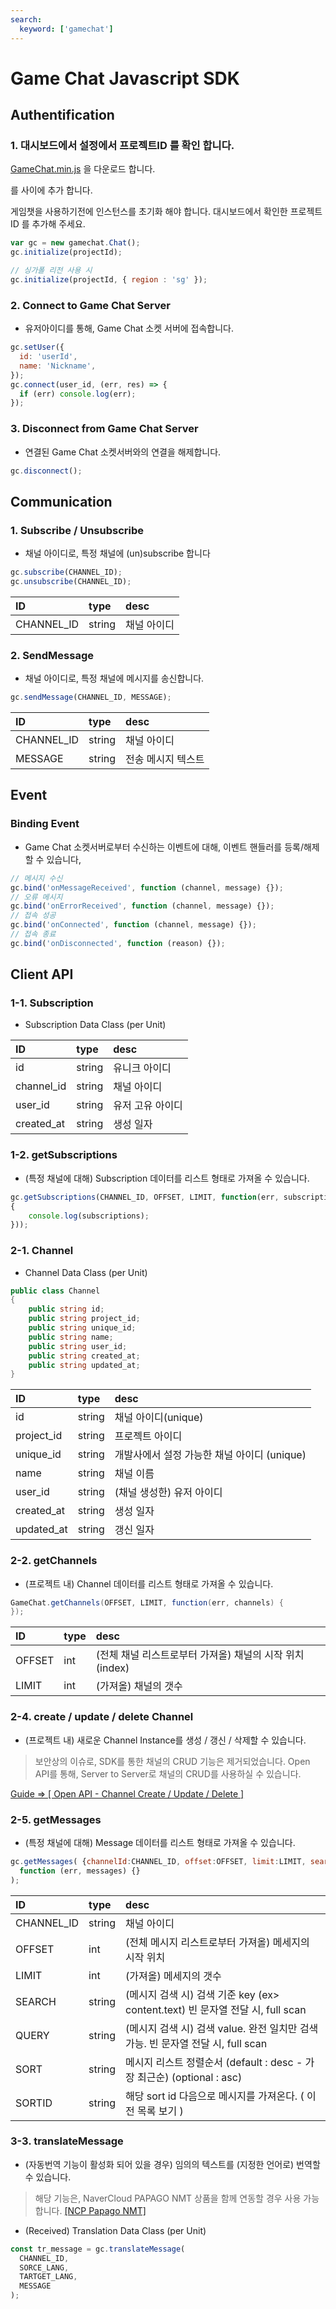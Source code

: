 ```yaml
---
search:
  keyword: ['gamechat']
---
```


# Game Chat Javascript SDK

## Authentification

### 1. 대시보드에서 설정에서 프로젝트ID 를 확인 합니다.

[GameChat.min.js](https://kr.object.ncloudstorage.com/gamechat/gamechat.min.js) 을 다운로드 합니다.

<script src="GameChat.min.js"></script>

를 <head> </head> 사이에 추가 합니다.

게임챗을 사용하기전에 인스턴스를 초기화 해야 합니다. 대시보드에서 확인한 프로젝트ID 를 추가해 주세요.

```javascript
var gc = new gamechat.Chat();
gc.initialize(projectId);

// 싱가폴 리전 사용 시
gc.initialize(projectId, { region : 'sg' });
```

### 2. Connect to Game Chat Server

- 유저아이디를 통해, Game Chat 소켓 서버에 접속합니다.

```javascript
gc.setUser({
  id: 'userId',
  name: 'Nickname',
});
gc.connect(user_id, (err, res) => {
  if (err) console.log(err);
});
```

### 3. Disconnect from Game Chat Server

- 연결된 Game Chat 소켓서버와의 연결을 해제합니다.

```javascript
gc.disconnect();
```

## Communication

### 1. Subscribe / Unsubscribe

- 채널 아이디로, 특정 채널에 (un)subscribe 합니다

```javascript
gc.subscribe(CHANNEL_ID);
gc.unsubscribe(CHANNEL_ID);
```

| ID         | type   | desc        |
| :--------- | :----- | :---------- |
| CHANNEL_ID | string | 채널 아이디 |

### 2. SendMessage

- 채널 아이디로, 특정 채널에 메시지를 송신합니다.

```javascript
gc.sendMessage(CHANNEL_ID, MESSAGE);
```

| ID         | type   | desc               |
| :--------- | :----- | :----------------- |
| CHANNEL_ID | string | 채널 아이디        |
| MESSAGE    | string | 전송 메시지 텍스트 |

## Event

### Binding Event

- Game Chat 소켓서버로부터 수신하는 이벤트에 대해, 이벤트 핸들러를 등록/해제 할 수 있습니다,

```javascript
// 메시지 수신
gc.bind('onMessageReceived', function (channel, message) {});
// 오류 메시지
gc.bind('onErrorReceived', function (channel, message) {});
// 접속 성공
gc.bind('onConnected', function (channel, message) {});
// 접속 종료
gc.bind('onDisconnected', function (reason) {});
```

## Client API

### 1-1. Subscription

- Subscription Data Class (per Unit)

| ID         | type   | desc             |
| :--------- | :----- | :--------------- |
| id         | string | 유니크 아이디    |
| channel_id | string | 채널 아이디      |
| user_id    | string | 유저 고유 아이디 |
| created_at | string | 생성 일자        |

### 1-2. getSubscriptions

- (특정 채널에 대해) Subscription 데이터를 리스트 형태로 가져올 수 있습니다.

```javascript
gc.getSubscriptions(CHANNEL_ID, OFFSET, LIMIT, function(err, subscriptions)
{
    console.log(subscriptions);
}));
```

### 2-1. Channel

- Channel Data Class (per Unit)

```csharp
public class Channel
{
    public string id;
    public string project_id;
    public string unique_id;
    public string name;
    public string user_id;
    public string created_at;
    public string updated_at;
}
```

| ID         | type   | desc                                        |
| :--------- | :----- | :------------------------------------------ |
| id         | string | 채널 아이디(unique)                         |
| project_id | string | 프로젝트 아이디                             |
| unique_id  | string | 개발사에서 설정 가능한 채널 아이디 (unique) |
| name       | string | 채널 이름                                   |
| user_id    | string | (채널 생성한) 유저 아이디                   |
| created_at | string | 생성 일자                                   |
| updated_at | string | 갱신 일자                                   |

### 2-2. getChannels

- (프로젝트 내) Channel 데이터를 리스트 형태로 가져올 수 있습니다.

```csharp
GameChat.getChannels(OFFSET, LIMIT, function(err, channels) {
});
```

| ID     | type | desc                                                     |
| :----- | :--- | :------------------------------------------------------- |
| OFFSET | int  | (전체 채널 리스트로부터 가져올) 채널의 시작 위치 (index) |
| LIMIT  | int  | (가져올) 채널의 갯수                                     |

### 2-4. create / update / delete Channel

- (프로젝트 내) 새로운 Channel Instance를 생성 / 갱신 / 삭제할 수 있습니다.

> 보안상의 이슈로, SDK를 통한 채널의 CRUD 기능은 제거되었습니다.
> Open API를 통해, Server to Server로 채널의 CRUD를 사용하실 수 있습니다.

[ Guide => [ Open API - Channel Create / Update / Delete ]](https://docs.gamechat.kr/undefined/gamechat_api#api)

### 2-5. getMessages

- (특정 채널에 대해) Message 데이터를 리스트 형태로 가져올 수 있습니다.

```javascript
gc.getMessages( {channelId:CHANNEL_ID, offset:OFFSET, limit:LIMIT, search:SEARCH, query:QUERY, sort:SORT, sortId:SORTID}
  function (err, messages) {}
);
```

| ID         | type   | desc                                                                             |
| :--------- | :----- | :------------------------------------------------------------------------------- |
| CHANNEL_ID | string | 채널 아이디                                                                      |
| OFFSET     | int | (전체 메시지 리스트로부터 가져올) 메세지의 시작 위치                             |
| LIMIT      | int | (가져올) 메세지의 갯수                                                           |
| SEARCH     | string | (메시지 검색 시) 검색 기준 key (ex> content.text) 빈 문자열 전달 시, full scan   |
| QUERY      | string | (메시지 검색 시) 검색 value. 완전 일치만 검색 가능. 빈 문자열 전달 시, full scan |
| SORT       | string | 메시지 리스트 정렬순서 (default : desc - 가장 최근순) (optional : asc)           |
| SORTID     | string | 해당 sort id 다음으로 메시지를 가져온다. ( 이전 목록 보기 )                      |

### 3-3. translateMessage

- (자동번역 기능이 활성화 되어 있을 경우) 임의의 텍스트를 (지정한 언어로) 번역할 수 있습니다.

> 해당 기능은, NaverCloud PAPAGO NMT 상품을 함께 연동할 경우 사용 가능합니다. [[NCP Papago NMT]](https://www.ncloud.com/product/aiService/papagoTranslation)

- (Received) Translation Data Class (per Unit)

```javascript
const tr_message = gc.translateMessage(
  CHANNEL_ID,
  SORCE_LANG,
  TARTGET_LANG,
  MESSAGE
);
```
